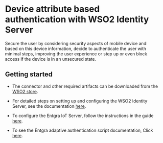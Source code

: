 # Device attribute based authentication with WSO2 Identity Server

Secure the user by considering security aspects of mobile device and based on this device information, decide to 
authenticate the user with minimal steps, improving the user experience or step up or even block access if the 
device is in an unsecured state.

## Getting started

- The connector and other required artifacts can be downloaded from the 
    [WSO2 store](https://store.wso2.com/store/assets/isconnector/details/14a8ff5e-5db9-44f4-83cd-8a2534d5892f).

- For detailed steps on setting up and configuring the WSO2 Identity Server, see the documentation 
    [here](files/config.md).

- To configure the Entgra IoT Server, follow the instructions in the guide [here](files/entgra.md).

- To see the Entgra adaptive authentication script documentation, Click [here](files/adaptive_script.md).